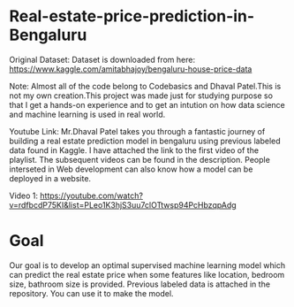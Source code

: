 # Real-estate-price-prediction-in-Bengaluru
Original Dataset: Dataset is downloaded from here: https://www.kaggle.com/amitabhajoy/bengaluru-house-price-data

Note: Almost all of the code belong to Codebasics and Dhaval Patel.This is not my own creation.This project was made just for studying purpose so that I get a hands-on experience and to get an intution on how data science and machine learning is used in real world.

Youtube Link: Mr.Dhaval Patel takes you through a fantastic journey of building a real estate prediction model in bengaluru using previous labeled data found in Kaggle. I have attached the link to the first video of the playlist. The subsequent videos can be found in the description. People interseted in Web development can also know how a model can be deployed in a website.

Video 1: https://youtube.com/watch?v=rdfbcdP75KI&list=PLeo1K3hjS3uu7clOTtwsp94PcHbzqpAdg

# Goal
Our goal is to develop an optimal supervised machine learning model which can predict the real estate price when some features like location, bedroom size, bathroom size is provided. Previous labeled data is attached in the repository. You can use it to make the model.
